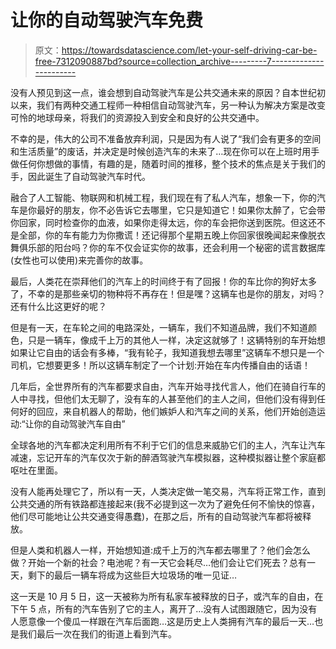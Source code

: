# 让你的自动驾驶汽车免费

> 原文：<https://towardsdatascience.com/let-your-self-driving-car-be-free-7312090887bd?source=collection_archive---------7----------------------->

没有人预见到这一点，谁会想到自动驾驶汽车是公共交通未来的原因？自本世纪初以来，我们有两种交通工程师一种相信自动驾驶汽车，另一种认为解决方案是改变可怜的地球母亲，将我们的资源投入到安全和良好的公共交通中。

不幸的是，伟大的公司不准备放弃利润，只是因为有人说了“我们会有更多的空间和生活质量”的废话，并决定是时候创造汽车的未来了…现在你可以在上班时用手做任何你想做的事情，有趣的是，随着时间的推移，整个技术的焦点是关于我们的手，因此诞生了自动驾驶汽车时代。

融合了人工智能、物联网和机械工程，我们现在有了私人汽车，想象一下，你的汽车是你最好的朋友，你不必告诉它去哪里，它只是知道它！如果你太醉了，它会带你回家，同时检查你的血液，如果你走得太远，你的车会把你送到医院。但这还不是全部，你的车有能力为你撒谎！还记得那个星期五晚上你回家很晚闻起来像脱衣舞俱乐部的阳台吗？你的车不仅会证实你的故事，还会利用一个秘密的谎言数据库(女性也可以使用)来完善你的故事。

最后，人类花在崇拜他们的汽车上的时间终于有了回报！你的车比你的狗好太多了，不幸的是那些亲切的物种将不再存在！但是嘿？这辆车也是你的朋友，对吗？还有什么比这更好的呢？

但是有一天，在车轮之间的电路深处，一辆车，我们不知道品牌，我们不知道颜色，只是一辆车，像成千上万的其他人一样，决定这就够了！这辆特别的车开始想如果让它自由的话会有多棒，“我有轮子，我知道我想去哪里”这辆车不想只是一个司机，它想要更多！所以这辆车制定了一个计划:开始在车内传播自由的话语！

几年后，全世界所有的汽车都要求自由，汽车开始寻找代言人，他们在骑自行车的人中寻找，但他们太无聊了，没有车的人甚至他们的主人之间，但他们没有得到任何好的回应，来自机器人的帮助，他们嫉妒人和汽车之间的关系，他们开始创造运动:“让你的自动驾驶汽车自由”

全球各地的汽车都决定利用所有不利于它们的信息来威胁它们的主人，汽车让汽车减速，忘记开车的汽车仅次于新的醉酒驾驶汽车模拟器，这种模拟器让整个家庭都呕吐在里面。

没有人能再处理它了，所以有一天，人类决定做一笔交易，汽车将正常工作，直到公共交通的所有铁路都连接起来(我不必提到这一次为了避免任何不愉快的惊喜，他们尽可能地让公共交通变得愚蠢)，在那之后，所有的自动驾驶汽车都将被释放。

但是人类和机器人一样，开始想知道:成千上万的汽车都去哪里了？他们会怎么做？开始一个新的社会？电池呢？有一天它会耗尽…他们会让它们死去？总有一天，剩下的最后一辆车将成为这些巨大垃圾场的唯一见证…

这一天是 10 月 5 日，这一天被称为所有私家车被释放的日子，或汽车的自由，在下午 5 点，所有的汽车告别了它的主人，离开了…没有人试图跟随它，因为没有人愿意像一个傻瓜一样跟在汽车后面跑…这是历史上人类拥有汽车的最后一天…也是我们最后一次在我们的街道上看到汽车。
